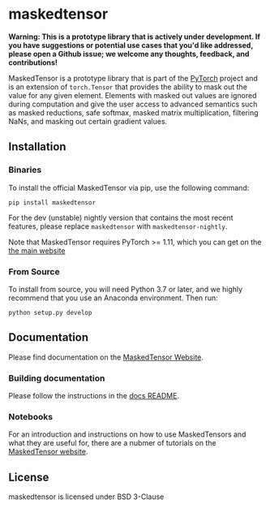 # maskedtensor

**Warning: This is a prototype library that is actively under development. If you have suggestions or potential use cases that you'd like addressed, please
open a Github issue; we welcome any thoughts, feedback, and contributions!**

MaskedTensor is a prototype library that is part of the [PyTorch](https://pytorch.org/) project and is an extension of `torch.Tensor` that provides the ability to mask out the value for any given element. Elements with masked out values are ignored during computation and give the user access to advanced semantics such as masked reductions, safe softmax, masked matrix multiplication, filtering NaNs, and masking out certain gradient values.

## Installation

### Binaries

To install the official MaskedTensor via pip, use the following command:

```
pip install maskedtensor
```

For the dev (unstable) nightly version that contains the most recent features, please replace `maskedtensor` with `maskedtensor-nightly`.

Note that MaskedTensor requires PyTorch >= 1.11, which you can get on the [the main website](https://pytorch.org/get-started/locally/)

### From Source

To install from source, you will need Python 3.7 or later, and we highly recommend that you use an Anaconda environment. Then run:

```
python setup.py develop
```

## Documentation

Please find documentation on the [MaskedTensor Website](https://pytorch.org/maskedtensor/main/index.html).

### Building documentation

Please follow the instructions in the [docs README](https://github.com/pytorch/maskedtensor/tree/main/docs).

### Notebooks

For an introduction and instructions on how to use MaskedTensors and what they are useful for, there are a nubmer of tutorials on the [MaskedTensor website](https://pytorch.org/maskedtensor/main/index.html).

## License

maskedtensor is licensed under BSD 3-Clause
